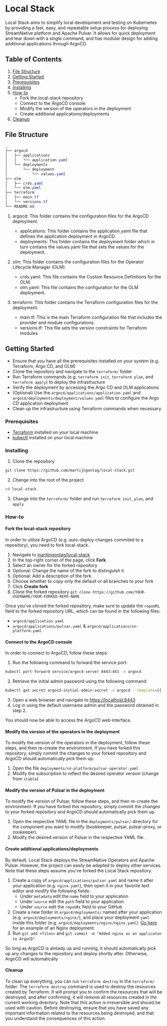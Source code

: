 # Local Stack

Local Stack aims to simplify local development and testing on Kubernetes by providing a fast, easy, and repeatable setup process for deploying StreamNative platform and Apache Pulsar. It allows for quick deployment and tear down with a single command, and has modular design for adding additional applications through ArgoCD. 

## Table of Contents

1. [File Structure](#file-structure)
2. [Getting Started](#getting-started)
3. [Prerequisites](#prerequisites)
4. [Installing](#installing)
6. [How-to](#how-to)
   - Fork the local-stack repository
   - Connect to the ArgoCD console
   - Modify the version of the operators in the deployment
   - Create additional applications/deployments
7. [Cleanup](#cleanup)

## File Structure

```css
.
├── argocd
│   ├── applications
│   │   └── application.yaml
│   └── deployments
│       └── deployment
│           └── values.yaml
├── olm
│   ├── crds.yaml
│   └── olm.yaml
├── terraform
│   ├── main.tf
│   └── versions.tf
└── README.md
```

1. argocd: This folder contains the configuration files for the ArgoCD deployment.
   - applications: This folder contains the application.yaml file that defines the application deployment in ArgoCD.
   - deployments: This folder contains the deployment folder which in turn contains the values.yaml file that sets the values for the deployment.

2. olm: This folder contains the configuration files for the Operator Lifecycle Manager (OLM).
   - crds.yaml: This file contains the Custom Resource Definitions for the OLM.
   - olm.yaml: This file contains the configuration for the OLM deployment.

3. terraform: This folder contains the Terraform configuration files for the deployment.
   - main.tf: This is the main Terraform configuration file that includes the provider and module configurations.
   - versions.tf: This file sets the version constraints for Terraform modules.

## Getting Started

- Ensure that you have all the prerequisites installed on your system (e.g. Terraform, Argo CD, and OLM)
- Clone the repository and navigate to the `terraform/` folder
- Run Terraform commands (e.g. `terraform init`, `terraform plan`, and `terraform apply`) to deploy the infrastructure
- Verify the deployment by accessing the Argo CD and OLM applications
- (Optional) Use the `argocd/applications/application.yaml` and `argocd/deployments/deployment/values.yaml` files to configure the Argo CD application deployment
- Clean up the infrastructure using Terraform commands when necessary.

### Prerequisites

- [Terraform](https://www.terraform.io/) installed on your local machine
- [kubectl](https://kubernetes.io/docs/tasks/tools/install-kubectl/) installed on your local machine

### Installing

1. Clone the repository

```sh
git clone https://github.com/martijngonlag/local-stack.git
```

2. Change into the root of the project

```sh
cd local-stack
```

3. Change into the `terraform/` folder and run `terraform init`, `plan`, and `apply`

### How-to

#### Fork the local-stack repository

In order to utilize ArgoCD (e.g. auto-deploy changes commited to a repository), you need to fork local-stack.

1. Navigate to [martijngonlag/local-stack](https://github.com/martijngonlag/local-stack)
2. In the top-right corner of the page, click **Fork**
3. Select an owner for the forked repository
4. Optional: Change the name of the fork to distinguish it
5. Optional: Add a description of the fork
6. Choose whether to copy only the default or all branches to your fork
7. Click **Create fork**
8. Clone the forked repository `git clone https://github.com/YOUR-USERNAME/YOUR-FORKED-REPO-NAME`

Once you've cloned the forked repository, make sure to update the `repoURL` field to the forked repository URL, which can be found in the following files:

- `argocd/application.yaml`
- `argocd/applications/pulsar.yaml` & `argocd/applications/sn-platform.yaml`

#### Connect to the ArgoCD console

In order to connect to ArgoCD, follow these steps:

1. Run the following command to forward the service port:

```sh
kubectl port-forward service/argocd-server 8443:443 -n argocd
```

2. Retrieve the initial admin password using the following command:

```sh
kubectl get secret argocd-initial-admin-secret -n argocd --template={{.data.password}} | base64 -D
```

3. Open a web browser and navigate to <https://localhost:8443>
4. Log in using the default username admin and the password obtained in step 2.

You should now be able to access the ArgoCD web interface.

#### Modify the version of the operators in the deployment

To modify the version of the operators in the deployment, follow these steps, and then re-create the environment. If you have forked this repository, simply commit the changes to your forked repository and ArgoCD should automatically pick them up. 

1. Open the file `deployments/sn-platform/pulsar-operator.yaml`
2. Modify the subscription to reflect the desired operator version (change from `stable`)

#### Modify the version of Pulsar in the deployment

To modify the version of Pulsar, follow these steps, and then re-create the environment. If you have forked this repository, simply commit the changes to your forked repository and ArgoCD should automatically pick them up. 

1. Open the respective YAML file in the `deployments/pulsar/` directory for the component you want to modify (bookkeeper, pulsar, pulsar-proxy, or zookeeper).
2. Modify the desired version of Pulsar in the respective YAML file.

#### Create additional applications/deployments

By default, Local Stack deploys the StreamNative Operators and Apache Pulsar. However, the project can easily be adapted to deploy other services. Note that these steps assume you've forked the Local Stack repository. 

1. Create a copy of `argocd/applications/pulsar.yaml` and name it after your application (e.g. `nginx.yaml`), then open it in your favorite text editor and modify the following fields:
   - Under `metadata` edit the `name` field to your application
   - Under `source` edit the `path` field to your application
   - Under `source` edit the `repoURL` field to your GitHub
2. Create a new folder in `argocd/deployments/` named after your application (e.g. `argocd/deployments/nginx/`), and place your deployment `yaml` inside this folder (e.g. `argocd/deployments/nginx/nginx.yaml`). [Go here](https://kubernetes.io/docs/tasks/run-application/run-stateless-application-deployment/) for an example of an Nginx deployment.
3. Run `git add <files>` and `git commit -m "Added nginx as an applicaton to ArgoCD"`.

So long as ArgoCD is already up and running, it should automatically pick up any changes to the repository and deploy shortly after. Otherwise, ArgoCD will automatically  

#### Cleanup

To clean up everything, you can run `terraform destroy` in the `terraform/` folder. The `terraform destroy` command is used to destroy the resources created by Terraform. It will prompt you to confirm the resources that will be destroyed, and after confirming, it will remove all resources created in the current working directory. Note that this action is irreversible and should be used with caution. Before destroying, ensure that you have saved any important information related to the resources being destroyed, and that you understand the consequences of this action.
